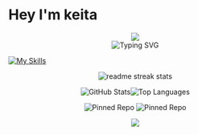 

# Hey I'm keita


<div align="center">
  <img src="https://capsule-render.vercel.app/api?type=waving&color=gradient&customColorList=0,2,2,5,30&height=150&section=header&animation=twinkling" />
</div>

<div align="center">
  <img src="https://readme-typing-svg.herokuapp.com?font=Fira+Code&size=32&duration=2800&pause=2000&color=A9FEF7&center=true&vCenter=true&width=600&lines=Hey+Im+a+keita;+Developer;" alt="Typing SVG" />
</div>



[![My Skills](https://skillicons.dev/icons?i=python,js,ts,java,cpp,go,rust,swift,kotlin,dart,php,ruby,perl,lua,bash)](https://skillicons.dev)
<div align="center">
  <img src="https://github-readme-streak-stats.herokuapp.com/?user=keitagame&theme=transparent&border_radius=10&starting_year=2020" alt="readme streak stats" />

![GitHub Stats](https://github-readme-stats.vercel.app/api?username=keitagame&show_icons=true&bg_color=0d1117&title_color=00aaff&text_color=c9d1d9&icon_color=00aaff)![Top Languages](https://github-readme-stats.vercel.app/api/top-langs/?username=keitagame&layout=compact&bg_color=0d1117&title_color=00aaff&text_color=c9d1d9)
<div display="flex">
  
![Pinned Repo](https://github-readme-stats.vercel.app/api/pin/?username=keitagame&repo=Project-React&bg_color=0d1117&title_color=00aaff&text_color=c9d1d9&icon_color=00aaff)
![Pinned Repo](https://github-readme-stats.vercel.app/api/pin/?username=keitagame&repo=kpm&bg_color=0d1117&title_color=00aaff&text_color=c9d1d9&icon_color=00aaff)
</div>
</div>



<div align="center">
  <img src="https://github-readme-activity-graph.vercel.app/graph?username=keitagame&custom_title=User's%20GitHub%20Activity%20Graph&bg_color=0d1117&color=58a6ff&line=58a6ff&point=58a6ff&area=true&hide_border=true" />
</div>


<div align="center">
  










